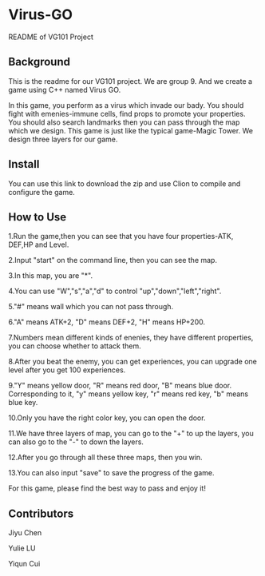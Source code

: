# Virus-GO
README of VG101 Project

## Background
This is the readme for our VG101 project. We are group 9. And we create a game using C++ named Virus GO. 

In this game, you perform as a virus which invade our bady. You should fight with emenies-immune cells, find props to promote your properties. You should also search landmarks then you can pass through the map which we design. This game is just like the typical game-Magic Tower. We design three layers for our game. 

## Install

You can use this link to download the zip and use Clion to compile and configure the game.

## How to Use
1.Run the game,then you can see that you have four properties-ATK, DEF,HP and Level. 

2.Input "start" on the command line, then you can see the map. 

3.In this map, you are "*". 

4.You can use "W","s","a","d" to control "up","down","left","right". 

5."#" means wall which you can not pass through. 

6."A" means ATK+2, "D" means DEF+2, "H" means HP+200.

7.Numbers mean different kinds of enenies, they have different properties, you can choose whether to attack them. 

8.After you beat the enemy, you can get experiences, you can upgrade one level after you get 100 experiences. 

9."Y" means yellow door, "R" means red door, "B" means blue door. Corresponding to it, "y" means yellow key, "r" means red key, "b" means blue key.

10.Only you have the right color key, you can open the door.

11.We have three layers of map, you can go to the "+" to up the layers, you can also go to the "-" to down the layers. 

12.After you go through all these three maps, then you win.

13.You can also input "save" to save the progress of the game.

For this game, please find the best way to pass and enjoy it!

## Contributors
Jiyu Chen

Yulie LU

Yiqun Cui
